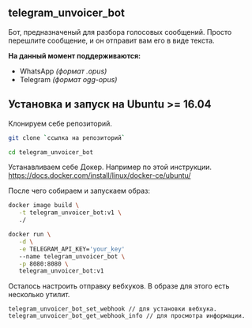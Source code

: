 telegram_unvoicer_bot
---
Бот, предназначеный для разбора голосовых сообщений. Просто перешлите сообщение,
и он отправит вам его в виде текста.

**На данный момент поддерживаются:**
* WhatsApp _(формат .opus)_
* Telegram _(формат ogg-opus)_

Установка и запуск на Ubuntu >= 16.04
---
Клонируем себе репозиторий.
```bash
git clone `ссылка на репозиторий`
```
```bash
cd telegram_unvoicer_bot
```

 Устанавливаем себе Докер. Например по этой инструкции.
 https://docs.docker.com/install/linux/docker-ce/ubuntu/
 
 После чего собираем и запускаем образ:
 ```bash
 docker image build \
    -t telegram_unvoicer_bot:v1 \
    ./
 ```
 ```bash
 docker run \
    -d \
    -e TELEGRAM_API_KEY='your_key'
    --name telegram_unvoicer_bot \
    -p 8080:8080 \
    telegram_unvoicer_bot:v1
 ```

 Осталось настроить отправку вебхуков. В образе для этого есть несколько утилит.
 ```
 telegram_unvoicer_bot_set_webhook // для установки вебхука.
 telegram_unvoicer_bot_get_webhook_info // для просмотра информации.
 ```